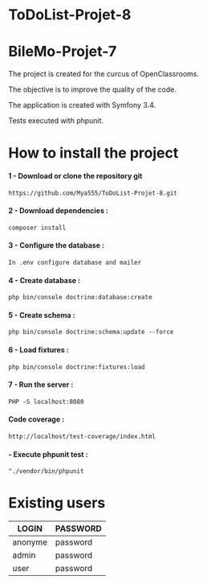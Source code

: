 # ToDoList-Projet-8

<h1>BileMo-Projet-7</h1>
<p>The project is created for the curcus of OpenClassrooms.</p>
<p>The objective is to improve the quality of the code.
</p>
<p>The application is created with Symfony 3.4.</p>
<p>Tests executed with phpunit.</p>
<h1>How to install the project</h1>
<h4>1 - Download or clone the repository git</h4>
<pre><code>https://github.com/Mya555/ToDoList-Projet-8.git</pre></code>

<h4>2 - Download dependencies :</h4>
<pre><code>composer install</pre></code> 

<h4>3 - Configure the database  :</h4>
<pre><code>In .env configure database and mailer</pre></code> 

<h4>4 - Create database :</h4>
<pre><code>php bin/console doctrine:database:create</pre></code>

<h4>5 - Create schema :</h4>
<pre><code>php bin/console doctrine:schema:update --force</pre></code>

<h4>6 - Load fixtures :</h4>
<pre><code>php bin/console doctrine:fixtures:load</pre></code>

<h4>7 - Run the server :</h4>
<pre><code>PHP -S localhost:8080</pre></code>

<h4> Code coverage :</h4>
<pre><code>http://localhost/test-coverage/index.html</pre></code>

<h4> - Execute phpunit test :</h4>
<pre><code>"./vendor/bin/phpunit</pre></code>

<h1>Existing users</h1>
<table>
    <thead>
      <tr>
          <th>LOGIN</th>
          <th>PASSWORD</th>
      </tr>
    </thead>
    <tbody>
        <tr>
            <td>anonyme</td>
            <td>password</td>
        </tr>
        <tr>
            <td>admin</td>
            <td>password</td>
        </tr>
        <tr>
            <td>user</td>
            <td>password</td>
        </tr>
    </tbody>
</table>



